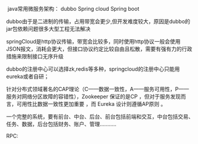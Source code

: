 ​         java常用微服务架构：
dubbo 
Spring cloud
Spring boot


dubbo由于是二进制的传输，占用带宽会更少,但开发难度较大，原因是dubbo的jar包依赖问题很多大型工程无法解决


springCloud是http协议传输，带宽会比较多，同时使用http协议一般会使用JSON报文，消耗会更大，但接口协议约定比较自由且松散，需要有强有力的行政措施来限制接口无序升级


dubbo的注册中心可以选择zk,redis等多种，springcloud的注册中心只能用eureka或者自研；




针对分布式领域著名的CAP理论（C——数据一致性，A——服务可用性，P——服务对网络分区故障的容错性），Zookeeper 保证的是CP ，但对于服务发现而言，可用性比数据一致性更加重要 ，而 Eureka 设计则遵循AP原则 。


一个完整的系统，要有前台、中台、后台、前台包括前端和交互，中台包括交易、任务、数据，后台包括财务、账户、管理...........


RPC: